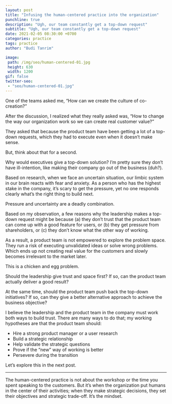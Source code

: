 ```yaml
---
layout: post
title: "Infusing the human-centered practice into the organization"
punchline: true
description: "Ugh, our team constantly get a top-down request"
subtitle: "Ugh, our team constantly get a top-down request"
date: 2021-02-05 08:30:00 +0700
categories: practice
tags: practice
author: "Budi Tanrim"

image:
 path: /img/seo/human-centered-01.jpg
 height: 630
 width: 1200
gif: false
twitter-seo: 
 - "seo/human-centered-01.jpg"
---
```


One of the teams asked me, “How can we create the culture of co-creation?”

After the discussion, I realized what they really asked was, “How to change the way our organization work so we can create real customer value?”

They asked that because the product team have been getting a lot of a top-down requests, which they had to execute even when it doesn’t make sense. 

But, think about that for a second.

Why would executives give a top-down solution? I’m pretty sure they don’t have ill-intention, like making their company go out of the business (duh?).

Based on research, when we face an uncertain situation, our limbic system in our brain reacts with fear and anxiety. As a person who has the highest stake in the company, it’s scary to get the pressure, yet no one responds clearly what’s the right thing to build next.

Pressure and uncertainty are a deadly combination.

Based on my observation, a few reasons why the leadership makes a top-down request might be because (a) they don’t trust that the product team can come up with a good feature for users, or (b) they get pressure from shareholders, or (c) they don’t know what the other way of working.

As a result, a product team is not empowered to explore the problem space. They run a risk of executing unvalidated ideas or solve wrong problems. Which ends up not creating real value for the customers and slowly becomes irrelevant to the market later.

This is a chicken and egg problem.

Should the leadership give trust and space first? If so, can the product team actually deliver a good result?

At the same time, should the product team push back the top-down initiatives? If so, can they give a better alternative approach to achieve the business objective?

I believe the leadership and the product team in the company must work both ways to build trust. There are many ways to do that; my working hypotheses are that the product team should:

- Hire a strong product manager or a user research
- Build a strategic relationship
- Help validate the strategic questions
- Prove if the “new” way of working is better
- Persevere during the transition

Let’s explore this in the next post.

---

The human-centered practice is not about the workshop or the time you spent speaking to the customers. But it’s when the organization put humans in the center of their activities; when they make strategic decisions, they set their objectives and strategic trade-off. It’s the mindset.
